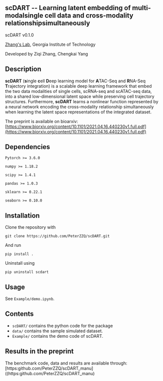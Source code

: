 ## scDART -- Learning latent embedding of multi-modalsingle cell data and cross-modality relationshipsimultaneously

scDART v0.1.0

[Zhang's Lab](https://xiuweizhang.wordpress.com), Georgia Institute of Technology

Developed by Ziqi Zhang, Chengkai Yang

## Description

**scDART** (**s**ingle **c**ell **D**eep learning model for **A**TAC-Seq and **R**NA-Seq **T**rajectory integration) is a scalable deep learning framework that embed the two data modalities of single cells, scRNA-seq and scATAC-seq data, into a shared low-dimensional latent space while preserving cell trajectory structures. Furthermore, **scDART** learns a nonlinear function represented by a neural network encoding the cross-modality relationship simultaneously when learning the latent space representations of the integrated dataset. 

The preprint is available on bioarxiv: [https://www.biorxiv.org/content/10.1101/2021.04.16.440230v1.full.pdf](https://www.biorxiv.org/content/10.1101/2021.04.16.440230v1.full.pdf)


## Dependencies

```
Pytorch >= 3.6.0

numpy >= 1.18.2

scipy >= 1.4.1

pandas >= 1.0.3

sklearn >= 0.22.1

seaborn >= 0.10.0
```

## Installation

Clone the repository with

```
git clone https://github.com/PeterZZQ/scDART.git
```

And run 

```
pip install .
```

Uninstall using

```
pip uninstall scdart
```

## Usage

See `Example/demo.ipynb`.

<!-- ## Benchmark

See [https://github.com/PeterZZQ/scDART_bmk](https://github.com/PeterZZQ/scDART_bmk) for the benchmark result.

 -->


## Contents

* `scDART/` contains the python code for the package
* `data/` contains the sample simulated dataset. 
* `Example/` contains the demo code of scDART.

## Results in the preprint
The benchmark code, data and results are available through: [https:github.com/PeterZZQ/scDART_manu]((https:github.com/PeterZZQ/scDART_manu) 
